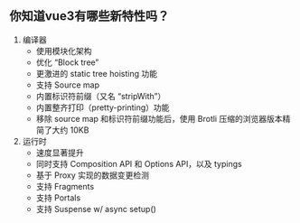 ## 你知道vue3有哪些新特性吗？
1. 编译器
    - 使用模块化架构
    - 优化 “Block tree”
    - 更激进的 static tree hoisting 功能
    - 支持 Source map
    - 内置标识符前缀（又名 “stripWith”）
    - 内置整齐打印（pretty-printing）功能
    - 移除 source map 和标识符前缀功能后，使用 Brotli 压缩的浏览器版本精简了大约 10KB
2. 运行时
    - 速度显著提升
    - 同时支持 Composition API 和 Options API，以及 typings
    - 基于 Proxy 实现的数据变更检测
    - 支持 Fragments
    - 支持 Portals
    - 支持 Suspense w/ async setup()